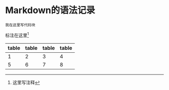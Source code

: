 # Markdown的语法记录

```
我在这里写代码块
```
标注在这里[^1]
[^1]: 这里写注释

table|table|table|table
--|----|---|--
1|2|3|4
5|6|7|8

